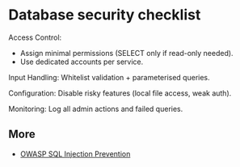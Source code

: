 # Database security checklist

Access Control:

* Assign minimal permissions (SELECT only if read-only needed).
* Use dedicated accounts per service.

Input Handling: Whitelist validation + parameterised queries.

Configuration: Disable risky features (local file access, weak auth).

Monitoring: Log all admin actions and failed queries.

## More

* [OWASP SQL Injection Prevention](https://cheatsheetseries.owasp.org/cheatsheets/SQL_Injection_Prevention_Cheat_Sheet.html)
